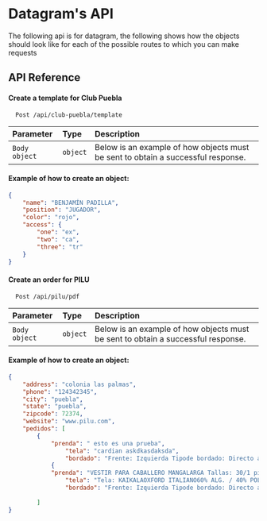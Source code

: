 
# Datagram's API

The following api is for datagram, the following shows how the objects should look like for each of the possible routes to which you can make requests


## API Reference

#### Create a template for Club Puebla

```http
  Post /api/club-puebla/template
```

| Parameter | Type     | Description                |
| :-------- | :------- | :------------------------- |
| `Body object` | `object` | Below is an example of how objects must be sent to obtain a successful response.|

#### Example of how to create an object:

```json
{
    "name": "BENJAMÍN PADILLA",
    "position": "JUGADOR",
    "color": "rojo",
    "access": {
        "one": "ex",
        "two": "ca",
        "three": "tr"
    }
}

```

#### Create an order for PILU

```http
  Post /api/pilu/pdf
```

| Parameter | Type     | Description                |
| :-------- | :------- | :------------------------- |
| `Body object` | `object` | Below is an example of how objects must be sent to obtain a successful response.|

#### Example of how to create an object:

```json
{
    "address": "colonia las palmas",
    "phone": "124342345",
    "city": "puebla",
    "state": "puebla",
    "zipcode": 72374,
    "website": "www.pilu.com",
    "pedidos": [
        {
            "prenda": " esto es una prueba",
                "tela": "cardian askdkasdaksda",
                "bordado": "Frente: Izquierda Tipode bordado: Directo ala PrendaComentarios: DIPASAColor: VERDE" },
            {
            "prenda": "VESTIR PARA CABALLERO MANGALARGA Tallas: 30/1 piezas 34/10 piezas36/12 piezas 40/4 piezas 42/3 piezasPARTIDA 1--------Camisa de vestir mangalarga para Caballero, en tela Oxford Italiano(KAIKALA) 60% algodón / 40% poliéster, encolor BLANCO; Con cuello, pie de cuello ybotón down; en el frente superior izquierdouna bolsa terminación en pico CONSEPARACIÓN PARA LAPICEROCARGADA A LA PARTE INTERNA DE LAPRENDA; Manga larga puño redondo, ojal ybotón, bebedero en forma de flecha y dostablones cargados al bebedero; Espalda condoble bata y tablón en parte central de laespalda baja; CONTRASTES EN PIE DECUELLO INTERNO, PUÑOS INTERNOS YALETILLA BOTONERA EN TELA OXFORDITALIANO (KALTEX) EN COLOR AZULMARINO. ------------ Bordado directo a laprenda logo DIPASA en el frente superiorizquierdo arriba de la bolsa.",
                "tela": "Tela: KAIKALAOXFORD ITALIANO60% ALG. / 40% POL.BLANCO Color:BLANCO Composición: 60/40ALG-PO",
                "bordado": "Frente: Izquierda Tipode bordado: Directo ala PrendaComentarios: DIPASAColor: VERDE" }
                
        ]
}

```


